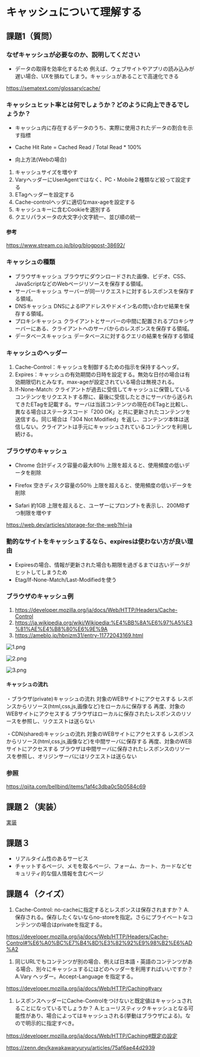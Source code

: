# キャッシュについて理解する

## 課題1（質問）

### なぜキャッシュが必要なのか、説明してください

- データの取得を効率化するため
例えば、ウェブサイトやアプリの読み込みが遅い場合、UXを損ねてしまう。キャッシュがあることで高速化できる

https://sematext.com/glossary/cache/

### キャッシュヒット率とは何でしょうか？どのように向上できるでしょうか？

- キャッシュ内に存在するデータのうち、実際に使用されたデータの割合を示す指標
- Cache Hit Rate = Cached Read / Total Read * 100%

- 向上方法(Webの場合)
1. キャッシュサイズを増やす
1. VaryヘッダーにUserAgentではなく、PC・Mobile２種類など絞って設定する
2. ETagヘッダーを設定する
3. Cache-controlヘッダに適切なmax-ageを設定する
4. キャッシュキーに含むCookieを選別する
5. クエリパラメータの大文字小文字統一、並び順の統一

#### 参考

https://www.stream.co.jp/blog/blogpost-38692/


### キャッシュの種類

- ブラウザキャッシュ
  ブラウザにダウンロードされた画像、ビデオ、CSS、JavaScriptなどのWebページリソースを保存する領域。
- サーバーキャッシュ
  サーバーが同一リクエストに対するレスポンスを保存する領域。
- DNSキャッシュ
  DNSによるIPアドレスやドメイン名の問い合わせ結果を保存する領域。
- プロキシキャッシュ
  クライアントとサーバーの中間に配置されるプロキシサーバーにある、クライアントへのサーバからのレスポンスを保存する領域。
- データベースキャッシュ
  データベースに対するクエリの結果を保存する領域


### キャッシュのヘッダー

1. Cache-Control：キャッシュを制御するための指示を保持するヘッダ。
2. Expires：キャッシュの有効期間の日時を設定する。無効な日付の場合は有効期限切れとみなす。max-ageが設定されている場合は無視される。
3. If-None-Match: クライアントが過去に受信してキャッシュに保管しているコンテンツをリクエストする際に、最後に受信したときにサーバから送られてきたETagを記載する。サーバは当該コンテンツの現在のETagと比較し、異なる場合はステータスコード「200 OK」と共に更新されたコンテンツを送信する。同じ場合は「304 Not Modified」を返し、コンテンツ本体は送信しない。クライアントは手元にキャッシュされているコンテンツを利用し続ける。

### ブラウザのキャッシュ

- Chrome
合計ディスク容量の最大80％
上限を超えると、使用頻度の低いデータを削除

- Firefox
空きディスク容量の50％
上限を超えると、使用頻度の低いデータを削除

- Safari
約1GB
上限を超えると、ユーザーにプロンプトを表示し、200MBずつ制限を増やす

https://web.dev/articles/storage-for-the-web?hl=ja

### 動的なサイトをキャッシュするなら、expiresは使わない方が良い理由

- Expiresの場合、情報が更新された場合も期限を過ぎるまでは古いデータがヒットしてしまうため
- Etag/If-None-Match/Last-Modifiedを使う

### ブラウザのキャッシュ例

1. https://developer.mozilla.org/ja/docs/Web/HTTP/Headers/Cache-Control
2. https://ja.wikipedia.org/wiki/Wikipedia:%E4%BB%8A%E6%97%A5%E3%81%AE%E4%B8%80%E6%9E%9A
3. https://ameblo.jp/hbnizm31/entry-11772043169.html

![1.png](./1.png)

![2.png](./2.png)

![3.png](./3.png)

#### キャッシュの流れ

・ブラウザ(private)キャッシュの流れ
対象のWEBサイトにアクセスする
レスポンスからリソース(html,css,js,画像など)をローカルに保存する
再度、対象のWEBサイトにアクセスする
ブラウザはローカルに保存されたレスポンスのリソースを参照し、リクエストは送らない

・CDN(shared)キャッシュの流れ
対象のWEBサイトにアクセスする
レスポンスからリソース(html,css,js,画像など)を中間サーバに保存する
再度、対象のWEBサイトにアクセスする
ブラウザは中間サーバに保存されたレスポンスのリソースを参照し、オリジンサーバにはリクエストは送らない

### 参照

https://qiita.com/bellbind/items/1af4c3dba0c5b0584c69

## 課題２（実装）

[実装](./app.js)

## 課題３

- リアルタイム性のあるサービス
- チャットするページ、メモを取るページ、フォーム、カート、カードなどセキュリティ的な個人情報を含むページ

## 課題４（クイズ）

1. Cache-Control: no-cacheに指定するとレスポンスは保存されますか？
A. 保存される。保存したくないならno-storeを指定。さらにプライベートなコンテンツの場合はprivateを指定する。

https://developer.mozilla.org/ja/docs/Web/HTTP/Headers/Cache-Control#%E6%A0%BC%E7%B4%8D%E3%82%92%E9%98%B2%E6%AD%A2

1. 同じURLでもコンテンツが別の場合、例えば日本語・英語のコンテンツがある場合、別々にキャッシュするにはどのヘッダーを利用すればいいですか？
A.Vary ヘッダー。Accept-Language を指定する。

https://developer.mozilla.org/ja/docs/Web/HTTP/Caching#vary


1. レスポンスヘッダーにCache-Controlをつけないと既定値はキャッシュされることになっているでしょうか？
A.ヒューリスティックキャッシュとなる可能性があり、場合によってはキャッシュされる(挙動はブラウザによる)。なので明示的に指定すべき。

https://developer.mozilla.org/ja/docs/Web/HTTP/Caching#既定の設定

https://zenn.dev/kawakawaryuryu/articles/75af6ae44d2939